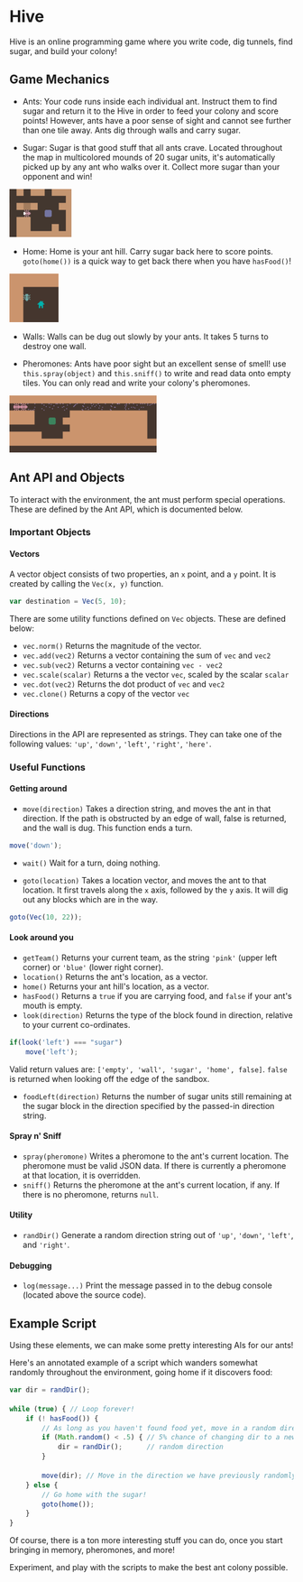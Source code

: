 # Hive
Hive is an online programming game where you write code, dig tunnels, find sugar, and build your colony!

## Game Mechanics
- Ants:
Your code runs inside each individual ant. Instruct them to find sugar and return it to the Hive in order to feed your colony and score points! However, ants have a poor sense of sight and cannot see further than one tile away. Ants dig through walls and carry sugar.

- Sugar:
Sugar is that good stuff that all ants crave. Located throughout the map in multicolored mounds of 20 sugar units, it's automatically picked up by any ant who walks over it. Collect more sugar than your opponent and win!

![sugar](https://github.com/Queens-Hacks/ants/blob/master/target/sugar.png)

- Home:
Home is your ant hill. Carry sugar back here to score points. `goto(home())` is a quick way to get back there when you have `hasFood()`!

![home](https://github.com/Queens-Hacks/ants/blob/master/target/house.png)

- Walls:
Walls can be dug out slowly by your ants. It takes 5 turns to destroy one wall.

- Pheromones:
Ants have poor sight but an excellent sense of smell! use `this.spray(object)` and `this.sniff()` to write and read data onto empty tiles. You can only read and write your colony's pheromones.

![trail](https://github.com/Queens-Hacks/ants/blob/master/target/Trails.png)

## Ant API and Objects
To interact with the environment, the ant must perform special operations. These are defined by the Ant API, which is documented below.

### Important Objects
#### Vectors
A vector object consists of two properties, an `x` point, and a `y` point. It is created by calling the `Vec(x, y)` function.
```javascript
var destination = Vec(5, 10);
```
There are some utility functions defined on `Vec` objects. These are defined below:
- `vec.norm()`
Returns the magnitude of the vector.
- `vec.add(vec2)`
Returns a vector containing the sum of `vec` and `vec2`
- `vec.sub(vec2)`
Returns a vector containing `vec - vec2`
- `vec.scale(scalar)`
Returns a the vector `vec`, scaled by the scalar `scalar`
- `vec.dot(vec2)`
Returns the dot product of `vec` and `vec2`
- `vec.clone()`
Returns a copy of the vector `vec`

#### Directions
Directions in the API are represented as strings. They can take one of the following values:
`'up'`, `'down'`, `'left'`, `'right'`, `'here'`.

### Useful Functions
#### Getting around
- `move(direction)`
Takes a direction string, and moves the ant in that direction. If the path is obstructed by an edge of wall, false is returned, and the wall is dug. This function ends a turn.

```javascript
move('down');
```

- `wait()`
Wait for a turn, doing nothing.

- `goto(location)`
Takes a location vector, and moves the ant to that location. It first travels along the `x` axis, followed by the `y` axis. It will dig out any blocks which are in the way.

```javascript
goto(Vec(10, 22));
```

#### Look around you
- `getTeam()`
Returns your current team, as the string `'pink'` (upper left corner) or `'blue'` (lower right corner).
- `location()`
Returns the ant's location, as a vector.
- `home()`
Returns your ant hill's location, as a vector.
- `hasFood()`
Returns a `true` if you are carrying food, and `false` if your ant's mouth is empty.
- `look(direction)`
Returns the type of the block found in direction, relative to your current co-ordinates.
```javascript
if(look('left') === "sugar")
    move('left');
```
Valid return values are: `['empty', 'wall', 'sugar', 'home', false]`. `false` is returned when looking off the edge of the sandbox.
- `foodLeft(direction)`
Returns the number of sugar units still remaining at the sugar block in the direction specified by the passed-in direction string.

#### Spray n' Sniff
- `spray(pheromone)`
Writes a pheromone to the ant's current location. The pheromone must be valid JSON data.
If there is currently a pheromone at that location, it is overridden.
- `sniff()`
Returns the pheromone at the ant's current location, if any. If there is no pheromone, returns `null`.

#### Utility
- `randDir()`
Generate a random direction string out of `'up'`, `'down'`, `'left'`, and `'right'`.

#### Debugging
- `log(message...)`
Print the message passed in to the debug console (located above the source code).

## Example Script
Using these elements, we can make some pretty interesting AIs for our ants!

Here's an annotated example of a script which wanders somewhat randomly throughout the environment, going home if it discovers food:

```javascript
var dir = randDir();

while (true) { // Loop forever!
    if (! hasFood()) {
        // As long as you haven't found food yet, move in a random direction
        if (Math.random() < .5) { // 5% chance of changing dir to a new
            dir = randDir();      // random direction
        }

        move(dir); // Move in the direction we have previously randomly generated
    } else {
        // Go home with the sugar!
        goto(home());
    }
}
```

Of course, there is a ton more interesting stuff you can do, once you start bringing in memory, pheromones, and more!

Experiment, and play with the scripts to make the best ant colony possible.
